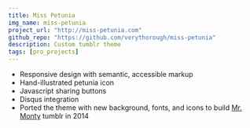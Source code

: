 ```yaml
---
title: Miss Petunia
img_name: miss-petunia
project_url: "http://miss-petunia.com"
github_repo: "https://github.com/verythorough/miss-petunia"
description: Custom tumblr theme
tags: [pro_projects]
---
```


* Responsive design with semantic, accessible markup
* Hand-illustrated petunia icon
* Javascript sharing buttons
* Disqus integration
* Ported the theme with new background, fonts, and icons to build <a href="http://mr-monty.com">Mr. Monty</a> tumblr in 2014
